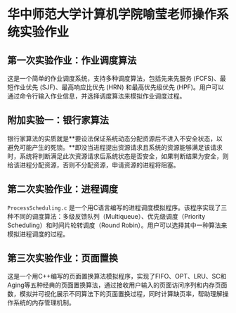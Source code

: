 # 华中师范大学计算机学院喻莹老师操作系统实验作业
## 第一次实验作业：作业调度算法
这是一个简单的作业调度系统，支持多种调度算法，包括先来先服务 (FCFS)、最短作业优先 (SJF)、最高响应比优先 (HRN) 和最高优先级优先 (HPF)。用户可以通过命令行输入作业信息，并选择调度算法来模拟作业调度过程。

## 附加实验一：银行家算法

银行家算法的实质就是**要设法保证系统动态分配资源后不进入不安全状态，以避免可能产生的死锁。**即没当进程提出资源请求且系统的资源能够满足该请求时，系统将判断满足此次资源请求后系统状态是否安全，如果判断结果为安全，则给该进程分配资源，否则不分配资源，申请资源的进程将阻塞。

## 第二次实验作业：进程调度

`ProcessScheduling.c` 是一个用C语言编写的进程调度模拟程序。该程序实现了三种不同的调度算法：多级反馈队列（Multiqueue）、优先级调度（Priority Scheduling）和时间片轮转调度（Round Robin）。用户可以选择其中一种算法来模拟进程调度的过程。

## 第三次实验作业：页面置换

这是一个用C++编写的页面置换算法模拟程序，实现了FIFO、OPT、LRU、SC和Aging等五种经典的页面置换算法，通过接收用户输入的页面访问序列和内存页面数，模拟并可视化展示不同算法下的页面置换过程，同时计算缺页率，帮助理解操作系统的内存管理机制。
